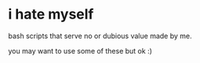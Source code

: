 # i hate myself
bash scripts that serve no or dubious value made by me.

you may want to use some of these but ok :)
